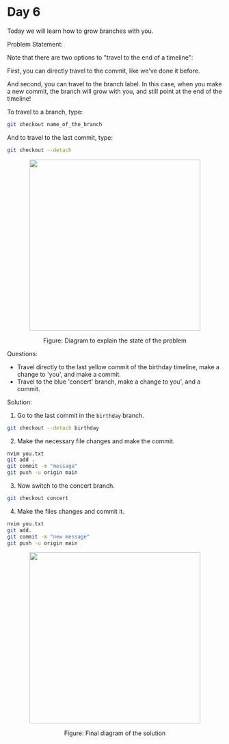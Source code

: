 # Day 6

Today we will learn how to grow branches with you.

Problem Statement:

Note that there are two options to "travel to the end of a timeline": 

First, you can directly travel to the commit, like we've done it before. 

And second, you can travel to the branch label. In this case, when you make a new commit, the branch will grow with you, and still point at the end of the timeline!

To travel to a branch, type:
```bash
git checkout name_of_the_branch
```
And to travel to the last commit, type:
```bash
git checkout --detach
```

<div align="center">
  <img src="https://github.com/ArnabKumarRoy02/Learn-git/assets/86621483/ddf451c1-34db-4bcd-8758-b06d3a776384" width="400">
  <p>Figure: Diagram to explain the state of the problem</p>
</div>

Questions:
<ul>
  <li>Travel directly to the last yellow commit of the birthday timeline, make a change to 'you', and make a commit.</li>
  <li>Travel to the blue 'concert' branch, make a change to you', and a commit.</li>
</ul>


Solution:

1. Go to the last commit in the `birthday` branch.
```bash
git checkout --detach birthday
```

2. Make the necessary file changes and make the commit.
```bash
nvim you.txt
git add .
git commit -m "message"
git push -u origin main
```

3. Now switch to the concert branch.
```bash
git checkout concert
```
4. Make the files changes and commit it.
```bash
nvim you.txt
git add.
git commit -m "new message"
git push -u origin main
```

<div align="center">
  <img src="https://github.com/ArnabKumarRoy02/Learn-git/assets/86621483/57a66173-9b34-4496-b8c1-0deaf3524184" width="400">
  <p>Figure: Final diagram of the solution</p>
</div>
